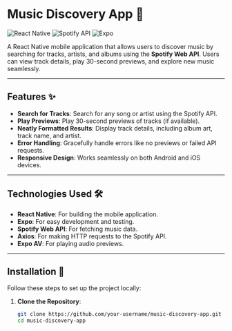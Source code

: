 # Music Discovery App 🎵

![React Native](https://img.shields.io/badge/React_Native-20232A?style=for-the-badge&logo=react&logoColor=61DAFB)
![Spotify API](https://img.shields.io/badge/Spotify_API-1DB954?style=for-the-badge&logo=spotify&logoColor=white)
![Expo](https://img.shields.io/badge/Expo-000020?style=for-the-badge&logo=expo&logoColor=white)

A React Native mobile application that allows users to discover music by searching for tracks, artists, and albums using the **Spotify Web API**. Users can view track details, play 30-second previews, and explore new music seamlessly.

---

## Features ✨

- **Search for Tracks**: Search for any song or artist using the Spotify API.
- **Play Previews**: Play 30-second previews of tracks (if available).
- **Neatly Formatted Results**: Display track details, including album art, track name, and artist.
- **Error Handling**: Gracefully handle errors like no previews or failed API requests.
- **Responsive Design**: Works seamlessly on both Android and iOS devices.

---

## Technologies Used 🛠️

- **React Native**: For building the mobile application.
- **Expo**: For easy development and testing.
- **Spotify Web API**: For fetching music data.
- **Axios**: For making HTTP requests to the Spotify API.
- **Expo AV**: For playing audio previews.

---

## Installation 🚀

Follow these steps to set up the project locally:

1. **Clone the Repository**:
   ```bash
   git clone https://github.com/your-username/music-discovery-app.git
   cd music-discovery-app

